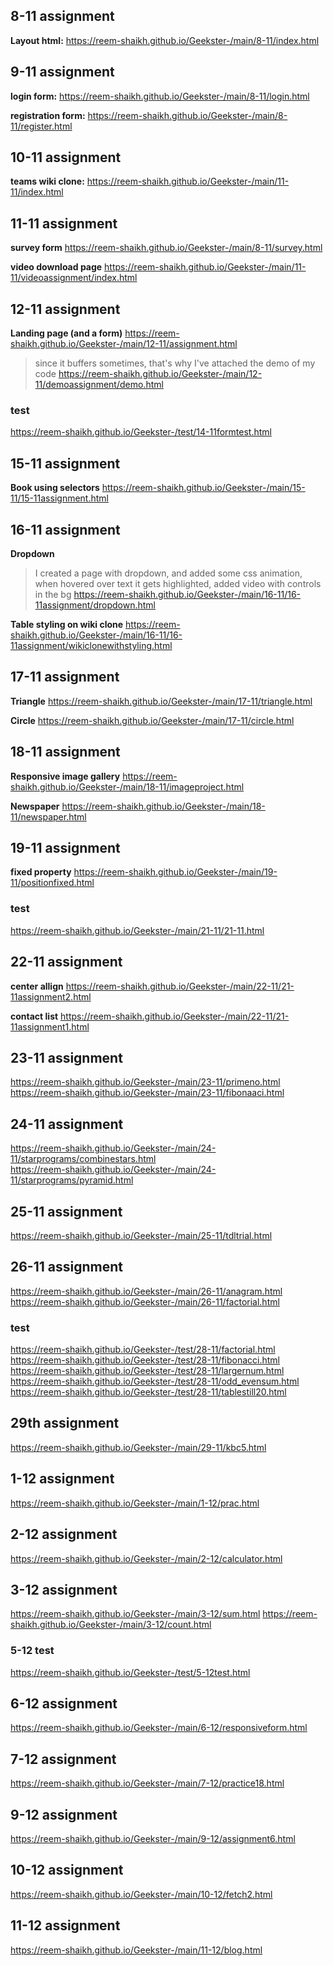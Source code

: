 
<!-- #assignment website prebootcamp:
>https://reem-shaikh.github.io/Geekster-/html/Foodapp.html/index.html -->

## 8-11 assignment
**Layout html:**
https://reem-shaikh.github.io/Geekster-/main/8-11/index.html


## 9-11 assignment
**login form:**
https://reem-shaikh.github.io/Geekster-/main/8-11/login.html


**registration form:**
https://reem-shaikh.github.io/Geekster-/main/8-11/register.html

## 10-11 assignment 
**teams wiki clone:**
https://reem-shaikh.github.io/Geekster-/main/11-11/index.html


## 11-11 assignment 

**survey form**
https://reem-shaikh.github.io/Geekster-/main/8-11/survey.html


**video download page**
https://reem-shaikh.github.io/Geekster-/main/11-11/videoassignment/index.html 



## 12-11 assignment
**Landing page (and a form)** 
https://reem-shaikh.github.io/Geekster-/main/12-11/assignment.html


>since it buffers sometimes, that's why I've attached the demo of my code
https://reem-shaikh.github.io/Geekster-/main/12-11/demoassignment/demo.html


### test 
https://reem-shaikh.github.io/Geekster-/test/14-11formtest.html


## 15-11 assignment 
**Book using selectors**
https://reem-shaikh.github.io/Geekster-/main/15-11/15-11assignment.html


## 16-11 assignment
**Dropdown**
>I created a page with dropdown, and added some css animation, when hovered over text it gets highlighted, added video with controls in the bg
https://reem-shaikh.github.io/Geekster-/main/16-11/16-11assignment/dropdown.html


**Table styling on wiki clone**
https://reem-shaikh.github.io/Geekster-/main/16-11/16-11assignment/wikiclonewithstyling.html


## 17-11 assignment
**Triangle**
https://reem-shaikh.github.io/Geekster-/main/17-11/triangle.html

**Circle** 
https://reem-shaikh.github.io/Geekster-/main/17-11/circle.html


## 18-11 assignment
**Responsive image gallery** 
https://reem-shaikh.github.io/Geekster-/main/18-11/imageproject.html


**Newspaper**
https://reem-shaikh.github.io/Geekster-/main/18-11/newspaper.html


## 19-11 assignment 
**fixed property**
https://reem-shaikh.github.io/Geekster-/main/19-11/positionfixed.html

### test
https://reem-shaikh.github.io/Geekster-/main/21-11/21-11.html


## 22-11 assignment 
**center allign**
https://reem-shaikh.github.io/Geekster-/main/22-11/21-11assignment2.html

**contact list**
https://reem-shaikh.github.io/Geekster-/main/22-11/21-11assignment1.html

## 23-11 assignment 
https://reem-shaikh.github.io/Geekster-/main/23-11/primeno.html <br/>
https://reem-shaikh.github.io/Geekster-/main/23-11/fibonaaci.html

## 24-11 assignment
https://reem-shaikh.github.io/Geekster-/main/24-11/starprograms/combinestars.html <br/>
https://reem-shaikh.github.io/Geekster-/main/24-11/starprograms/pyramid.html

## 25-11 assignment 
https://reem-shaikh.github.io/Geekster-/main/25-11/tdltrial.html

## 26-11 assignment 
https://reem-shaikh.github.io/Geekster-/main/26-11/anagram.html <br />
https://reem-shaikh.github.io/Geekster-/main/26-11/factorial.html

### test
https://reem-shaikh.github.io/Geekster-/test/28-11/factorial.html <br/>
https://reem-shaikh.github.io/Geekster-/test/28-11/fibonacci.html <br/>
https://reem-shaikh.github.io/Geekster-/test/28-11/largernum.html <br />
https://reem-shaikh.github.io/Geekster-/test/28-11/odd_evensum.html <br/>
https://reem-shaikh.github.io/Geekster-/test/28-11/tablestill20.html

## 29th assignment 
https://reem-shaikh.github.io/Geekster-/main/29-11/kbc5.html

## 1-12 assignment
https://reem-shaikh.github.io/Geekster-/main/1-12/prac.html

## 2-12 assignment
https://reem-shaikh.github.io/Geekster-/main/2-12/calculator.html

## 3-12 assignment 
https://reem-shaikh.github.io/Geekster-/main/3-12/sum.html
https://reem-shaikh.github.io/Geekster-/main/3-12/count.html

### 5-12 test
https://reem-shaikh.github.io/Geekster-/test/5-12test.html

## 6-12 assignment
https://reem-shaikh.github.io/Geekster-/main/6-12/responsiveform.html

## 7-12 assignment
https://reem-shaikh.github.io/Geekster-/main/7-12/practice18.html

## 9-12 assignment
https://reem-shaikh.github.io/Geekster-/main/9-12/assignment6.html

## 10-12 assignment
https://reem-shaikh.github.io/Geekster-/main/10-12/fetch2.html

## 11-12 assignment 
https://reem-shaikh.github.io/Geekster-/main/11-12/blog.html

<!-- micro dev tools: 
launch instance
got to live server: 127.0.0.1:5000/ which is the root and navigate to your file


(edge and vscode owned by microsoft) -->
